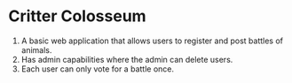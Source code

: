# Critter Colosseum
1. A basic web application that allows users to register and post battles of animals. 
2. Has admin capabilities where the admin can delete users.
3. Each user can only vote for a battle once.
